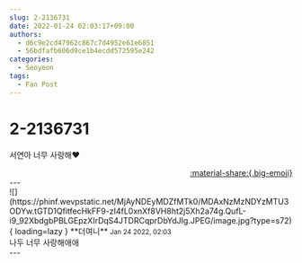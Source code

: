 ```yaml
---
slug: 2-2136731
date: 2022-01-24 02:03:17+09:00
authors:
  - d6c9e2cd47962c867c7d4952e61e6851
  - 56bdfafb606d9ce1b4ecdd572595e242
categories:
  - Seoyeon
tags:
  - Fan Post
---
```


# 2-2136731

<div class="post-container" markdown="1">
<div class="content-container md-sidebar__scrollwrap" markdown="1">

서연아 너무 사랑해❤️

</div>
</div>

<div style="text-align: right;" markdown="1">
<a href="https://weverse.io/fromis9/fanpost/2-2136731" style="text-align: right;">:material-share:{.big-emoji}</a>
</div>
---

<div class="comments-container md-sidebar__scrollwrap" markdown="1">
<div class="comment" markdown="1">
<div class='id-container' markdown="1">
![](https://phinf.wevpstatic.net/MjAyNDEyMDZfMTk0/MDAxNzMzNDYzMTU3ODYw.tGTD1QfitfecHkFF9-zI4fL0xnXf8VH8ht2j5Xh2a74g.QufL-i9_92XbdgbPBLGEpzXIrDqS4JTDRCqprDbYdJIg.JPEG/image.jpg?type=s72){ loading=lazy }
**<span class="artist">더여니</span>** <small>Jan 24 2022, 02:03</small><br>
</div>
<div class='comment-body' markdown="1">
나두 너무 사랑해애애
</div>
</div>
</div>
---
